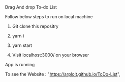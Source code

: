 Drag And drop To-do List

Follow below steps to run on local machine

1. Git clone this repositry

2. yarn i

3. yarn start

4. Visit localhost:3000/ on your browser

App is running

To see the Website : "https://arploit.github.io/ToDo-List",
